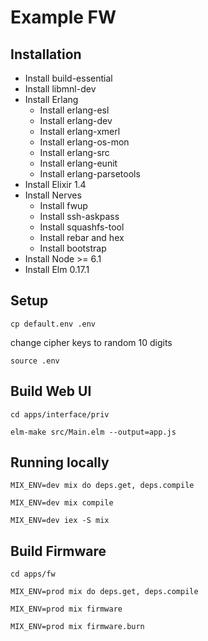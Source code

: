 # Example FW

## Installation
* Install build-essential
* Install libmnl-dev
* Install Erlang
  * Install erlang-esl
  * Install erlang-dev
  * Install erlang-xmerl
  * Install erlang-os-mon
  * Install erlang-src
  * Install erlang-eunit
  * Install erlang-parsetools
* Install Elixir 1.4
* Install Nerves
  * Install fwup
  * Install ssh-askpass
  * Install squashfs-tool
  * Install rebar and hex
  * Install bootstrap
* Install Node >= 6.1
* Install Elm 0.17.1


## Setup
`cp default.env .env`

change cipher keys to random 10 digits

`source .env`

## Build Web UI
`cd apps/interface/priv`

`elm-make src/Main.elm --output=app.js`

## Running locally
`MIX_ENV=dev mix do deps.get, deps.compile`

`MIX_ENV=dev mix compile`

`MIX_ENV=dev iex -S mix`

## Build Firmware
`cd apps/fw`

`MIX_ENV=prod mix do deps.get, deps.compile`

`MIX_ENV=prod mix firmware`

`MIX_ENV=prod mix firmware.burn`
